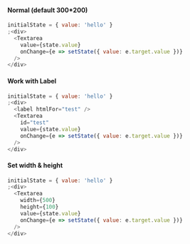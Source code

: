 #### Normal (default 300\*200)

```js
initialState = { value: 'hello' }
;<div>
  <Textarea
    value={state.value}
    onChange={e => setState({ value: e.target.value })}
  />
</div>
```

#### Work with Label

```js
initialState = { value: 'hello' }
;<div>
  <label htmlFor="test" />
  <Textarea
    id="test"
    value={state.value}
    onChange={e => setState({ value: e.target.value })}
  />
</div>
```

#### Set width & height

```js
initialState = { value: 'hello' }
;<div>
  <Textarea
    width={500}
    height={100}
    value={state.value}
    onChange={e => setState({ value: e.target.value })}
  />
</div>
```
